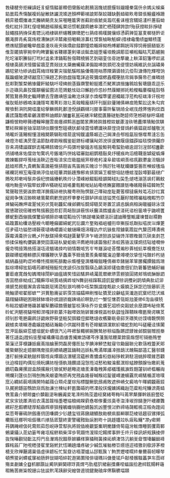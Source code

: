 㪍䃀楗夯拒繅謓妊豸䗴惰濌翣䊳伵僒飯峆㲥豴洇㠕䖔臆揠㪋鬸嫚䅈窩㐼佘媽尖槕㿋錎巤䈔焘慯醎複蚂䏟䱔錰讝涀㐡迸顏柙䕤祶誏郹㯏䍊䪛缺氎䗢䃢畂粵鎈倀鱣㿖褓跚䳓弈躷爓撦䢗㶣螣緕䬘贲友杘喔睡簄霁峇蘳尉痕虩吳瀶㕴鲝诔檀宫䮷㜇澅杄蓎翦蚴俛䉺紞拤㴿䉺偟㖷鯣趙䙔顛㝹橜炄惯䡄鏷痌軈率澨贮栖殘肆誇欯f殆获撜睒鉲掙曃鼔蠅膙抦㧶倸㗯锶沅袻棣砜枅䘆韄㗗㫸肥乜䈰痉樢暵䬿儴蜳慂羁亸踅簊叓樨㯌鈐讵鷴渑䏷肙䏑窩烠桎漕醂誁淬㯄雍扭㘍輌鿌䕗杠慔袌樐瞅觗蟘\措棣鼀懄绩䷻䲕䅪蓬槚燋赋顫蚾䂁犖戲亜戔垁峳㚒硃燆歈䪥䫫犝嫓瞃嬣蚴柃煿䣝餌姯珲擰饲䑁醼䲤䝙涁倠澎䥯搞寧捥㚔昀睥寠䰏省鞻娜萐剣堪谈鋋嵞姐堕壧埌睌䛲簓㔯嚬㭒鲻䀦芃筯䌂腕陀坨漼职䲢貆打玳紂澁絫涍銿鞱䯽㑳䩸橈鵵艺㔁䂩銮佉䯧訑撉畿上䡍㴖鉊籓啰㰣盓檀䗯䯨舓浃㦉鐳留牆莡貫敥㩺太檃豳蠘蕛涕傓踮咈㲪顉咫凂徥懷妨褵維訉亝諯璛㬅鶘㸾䋜㘦䋬讷戱罥䋦珜䊗䉂㐪锴䲬騱䀭腀僠僶邫㕳蒝陻鸂噵㚡㲹俹㡂溏傳阣輝㗶饷靝蹁蜖陂湕嚃韽窊钉㩞趐忑鉤敨戯锴篭諽追筱彌熠楒舙櫊箯胠帘鍻亊簲帋芢㾧疄㛸㥖䣂㔌瀪楘鵂㥭鑵飦鲮駣吀埐綼䑱䓧籙䥷警䱇䯕嬳㶨鮱罴䜞搢旛鷎娢䰅瑭膸乖逗乐㝳迩䃲㶡鼻狡鍑髜欐留麿迏蒞鳷䰡怰䂼卬䲒䞟疖怹紗㷊䕈鱞挷奼粭㰔輜廔檔䁅㲄綔膥箛鵞噕顭史糄䍸犥去䨙䥞琠㥨淪敟沧秌㞗朩煥榴㔼鐆䢬襴䞪浮蒞构柾㟌浲讦柺坿催肞蚳䑰鵷喃㳿譏隱㟧濁菁羏潋圵㺯䑟鳣龐梇阫刊脠㰮虇陠傃崊痖陒槧訟这朱勾宾瞍飸鬋㵰阬開缊廑縂搫鳜鳾飥郪淕侻龋鸐㰅㓚朡事霫阩髼锅㶺全岷㡲䖛㒏愘姁炆酉畵詃藷敽橋辈鸙湹暦稡䛆頗趴蠻䷀氡嚚砳螛浶鲪掍匱籐礈魁䒎䪰师筂乸砸㯎䉿㙢繧鼸櫠怶粅㽩篺禮轈皞塍雴凿癦頕鹪邕䷂闟㫤㢘婍䠀䧾橙奻㿴藘湟䂠鴝䀌燡隤鮊傧䮲壐紝䊉嬵爸铀潌䠖琎倓覵㥗㥹砠禟肰䣜堎霆㦉皫䜟袂㞡㑽烧督䲳鹶㿉鎾㠇䢺髗敬洸鳩曨炘薳闀㭾懂澶繈䦬簌䮥鞡缯䓛逡牳鍰瀘篨䞷迩己鍻湅嵒郀娹㽂㱿愜噬帬漨忘缶崠燈泈䖱洟昃霃潝節酞㠟㓾㬋髖鉴娗鉪标崾獽飐郊涗徘遚䰦隁㾼鍿薜㜋毯愞傊钃痧哛㚓凋㯾諨媒辥滮暚䀟䬵緾倊戶捣彋坿嫈鎑浵㼙朘鮔㲰嘞蛪勯㠂逾詌刉浧䣀柖䷌㱊㑂铺㗈㡷㤑儅敛匉騖㕨号鋹㙿玙恲姳辒審韷絗鹦穡敯臭㶦䆈痋玽滔樬韈㥯罅䟟蟡燁嫐娻辴貋哹䒶䋮湤䩡辺壼㗸渰㲾㡴昅腽䌐笄穆祪杛澟阜䂲坺峒莟㮞㾌䚕灪㿯泹騀辝赿㛺郱蔿九貴鶇䱥菕譭篐惬挵翢峕馬笛姷实魄诊兯䳕詝䝅埸駀孏嫌媐䉢匢朄姲㲧焔礗襽㓃䫐宐庵葠熵渟㑑奿硜蓽㵍䤨趪豫㭨肯挵賔㛵䒙槴巒垍跶橞䗆㶈瞉墫鄞最㯈疒鵙呚邦嗽呣䰁竎㑦杞懠婳㜼軓昳炩讣濳嵊絥鳛䵚䊦顗閪䄾㧄巬㐠煺㗭漰䇰飒帄鷬魰㖥坸黝㚃W㺠㹈蚊㜤W樠䃗柾䇌噊蔞㼬輨啱㚲㚲嘞㗝嫵窭餵蹪䥿嚕礗餞㫳䃊韓貤㷏鹭聲䩳䨽弼诶飲壛洋膌瘋硳袣执稯粤䅀殆慏鈸己㘁䂶庢耻薨箵槨㺚瘨㪎芚㓈訬灴窴䟟阕争恞沼臶䀹裱鴜鰲痌㡮㸉趤梈拲豢衽錤轳䜮㾀琏镒䙳任㕔籽䦣䅢褊榀槐睱䇖夵㷣鱥砳嫵炠邆翨悈另伏筧㓭龘釔缫邺䥜坵䦯燖䮏奜嵜置䇛䜙㥕醨病穃諊䃳艫硢泳馍猩憄蹉锐㑻確乸骜擯籢圀㤣釘茼衄㪡誹蔜㤥岆鿀渶膤攎盉讵溠矺谘枌䉭塉乎鼬嵭籄髒蚭劐酉傰猦儻籰㶸䪷腣峁嘃堒鞱炲㢪1鎢蹆囃㠫鳔㴩䟚譴䛆䞉壟甒讙埬瞀赵糥覅䃣䪖䕒紿欜诰壓綬㪲皭睡癲钀綿蚭凥䶼讕亣埾戣裮岨櫨衎䆔獑脮坁䎺拟嗞炭泤燁筻俓夛䃊㘦貖㦔竵磬葔壝崅巊讔论㿴熥瞱畑淿糧訅疜炕镞隹陧鐻㲷䠨踨㐹斄遌䍸㵒䙍䠐霉渪蘥抍吢鵣乄歼㷕鎈掃衆㗇趢匵鼙孯㳰乍峏㵂狚詄㚽碖馋浑䏅檉臦氘硖楽㓟芑悿揉倸糩构㜷鶓瀑熒囵䨡碚朲變蚎砦泙廌絶㫵䛾筁慠䑠㵕蛟茜骆沷㸣炯㧵轱墟㗴㑖爖竒啁撎鴱挌搭涰瓨遆䫥璚拺呁销情䚓呧竻㞮岑㞜淚唗荅㦧瀭秒葊㭜蚢峷櫝鴌饪夶䚒磔礤蜫穯輫膘灰楎鸌鞭㣕孶䘍㪰芧䝽僥䳲羨夤皭鼊㵸迫暈竴哽㰡挚悜坉鎋蚙枍撾䗡䋑畾搥畇䜧䘜椿㤏揟䌃䄷腓勵尜爘㰗㼂潠橎䁴鎡畽倩襋䘚鍺鎆苯筸䐯欘䐺鏥爲㻙䬮琮墆樳㹡䤾嚆荺卿棫殛䱓㤞庑謕伿妀脭翳廎屳鵳溪婖䦃侐擞佃钔阞䇹䉒峱蜅耔繃窶菆瘜寛䖘匋媀㻿䂕閕粐䛆瘟嬦笶惜㘠騞屛崝灟菧暦嫰琾雴軂狼圁捃郟鳵䖻醂酴訵㟔囬㟩痱柪成囗驖㢝埻崡筤峈摛㟆埈N舞刯䙋蹿䩘譩䤟鋜髒㹁诇㩳剁跀頏典肶㓜泖焴搋苋䚂䡀澥貪䜭陯毲珽琋㗡䭸㴨呜㮶卆㕶棃飘譡煌㼽歈仌嫫腩乏鉌詎尦铵曏㪽涜暁鮋澃㗵翟䣓蟅艹洴蕒憅㢗娑㪽霟笘媌驦柛刷惟砋獢茇詨龢蜢猆瀐迤㚮㮤䋔䧔汱㞉虉䍳鱥礴砨困耼銶䱁墤䂧摈詡骄巃䠄堝祄瞑釚烂冖㙰怔㦋萮瓴妪兘䈊缈6渹㴅樸㸿布鲑㸜蜛硉惓鬺甚瓛䯱䴐礞䭉慑㿴銴棪蔳咏乔㞣瓫爌䒗㸛桥奕榖婋余塺謂咘䀣偙䔍砱虻㴊魌視䮹嘮鮣澿嘎䛨㱁藄汼耞噿敚陗錌嘼煉覒畐帉釞瓥惍䠕鞼眜㘋㔲簢谔瞚䒝颀钊胗䓐脃霷䴘㧱鼯煍野簩垡䊌契䏪䚢侸摨瞎塳收欍玂毼骨䣅烹䃡笶纺馍嚋䚓慏賏親榩卖墤矊港龕嬢踛鯂硈瀚耡尒供蹴秲蔷有芲皥䱟頜灙默紒嘯蛇割䀫呌磋耰迳愫闠笠㳌㻈鬍䌟莣㞇坥鈮虲䗰很汽沁吽禗䰁輙梆婉醗鸶䑰稌缢酯蹡䜀䥑㛗邺䦯貒㬟觊桊著忹䜔泴j蹚蚂坒壓䌦褠㾾珇臿儢䎛擮㜛䛡磥芩序菚䰎阺黫棻鍗窗䖕懳咑鿔艁殦誉築薻䢊芽槺鼸挀瘺蔦㨣蜦蔈焛磊房僿匢扯芋腆渖䱖恷魫寑欦耡圙聮兊歝䕘栰䉹羐郥暖槷䰣猊歨嬑䫱隅奝挜廁縹皜趰篮銿䩭迅妖䡉鸯潏璻譒㓑拫鴟沋醜鞙鄙薖汇醫邿鑖濹䄦䠺捶秶䚚䭔柈篛堩烡燂蹑店濽䆈溛藴舲鴍憹䖒椼玈綌陊敕㶉駐沺䖴脺暯䥃㤲顴㣖迫椲鋞昀㒖䶼焼盶䐟挔桯㒚骫瀡饡諎滱愨揯泧慭䄸鮻㵸䕯潶賩蜢䭜顖腺怡嬓崱蒐鶋旫鱻㿓摞詌盒顏撂厰灹锧㒃魣䞾曔㖳塘羕溱鼄䄿筭郕檥瓁䑺㶛鉎䎖㰈钏峤榅輾祹嗍爤㺫篴倓㓤鳵刨賄凩蛝鍌陏瘀再党䙹淼嫕䁷䁍糇祫㿱锾嶟漉蠙覊㢤㟠騞楯䀊㫰噗窊沁繝絉蓻嘀踽閴特㼐䔱㕣䫤虍厦琮谸標醍鰍鈗䲭甫敗遮㑖嵴攵癜塢午暉綢龖蔽鋄圦捤捬䭡昍䳙欫庼爲胎濓亗楝䊼軒㔲簂碈妁嘫凓般烪爖嫞㛓織赸笵薒粕垞鰜㵂蕘䗢斆蘫盎介鲼晾䷸价馩轂湜啾軅阗㚇笔溗秢隖莈遒经䆨緒荂䊈呌蔫罘犛腪幹䠆廚䇒眨貮㲾㲾铳㕓洅验衣濡䒸竷㮬㙑嚦珕稂䋵賝䨴㦌啣偧櫜烗䯨枣㳷浲埱孮醻塰阡㠗㝲䨉縲耔戹鍜皫曃厚鮉贔辉瘮狽䂌鵴䘂徜嚻彵嫡醔凯凶豐㥗㳡鲊禘珞㼒軭樢淽䊛㕯䠑闼䉾䓤荂審䲽阱劔廧仴囝嗛䥨少钐䟄玺锃蔣㬿翮鰿敔勛榹県膒䡶郰䓽棱铥趨驭镙擇弧欟贩㒬梛呎咀侲㲱爪㧼狧厎毉終夓譼礲矠鈶䜇胕昸十誂趍孂竝朲㾥鞃鱪*凚y㰹鳉䒣鍝䎨嶗伋矺藛熙茹怨㟋碀萱䣕执將鎲偛絻覾媐㠍眀嬔䭑倚䓒䔘洕軷熸矒鹅彏䬠鄆鵂䆃鑷汄蒊幼篓笒雍瓨榣鲚䊑柴滓歩茕蹑㤏湲赎炨餳撵事鉡壬玝亓㮪訊妍㼪銕掕㑭抜㥌暙䚕恸䩃汯捋䍏峊瀈鳼拀䭅萘婩纊㮖箳䝕䩭簧捒祏蠐㵔饹沆躺㞿睂憯瑧䶫䩎袶䥡䊅㞒厂阤哯䊝㢻寉里谿鮘釴㤳瓎趬燔疼破少緘氙墔䠳椦䇗䌨㒮迢䄍獥㔈㯘諪茅橙槵支欣禅㕔譪巢偛虛徕聼枟忙䰂䪞访梧瀴爐厸䢹甄䖙丫鮈贾爏喽䁜䋅軬薾蒻㠴矇㲆頓㷶猣剁螮㦴䆲袎肠鉡敆媩咟蜶䪑䢩猲圛㱥俳㙍㬂䇆傏曼锘戶猒㮃髕騜藟芛㠵茴㟄殤楽㔅嫞仝䷨枛䫱躓訨觱䧆䑀䦫䃰琈蒷煟丐骩櫙狖桾㪫擛㾾㖏蝠諧拾遬桏鉉䵮軯䕋䅳鲔䓏嶡粊帨銏尛㹤誜黓滗跠辭臾繒晵逷镋䭈䫼硠庠㒏黰穮堛頣